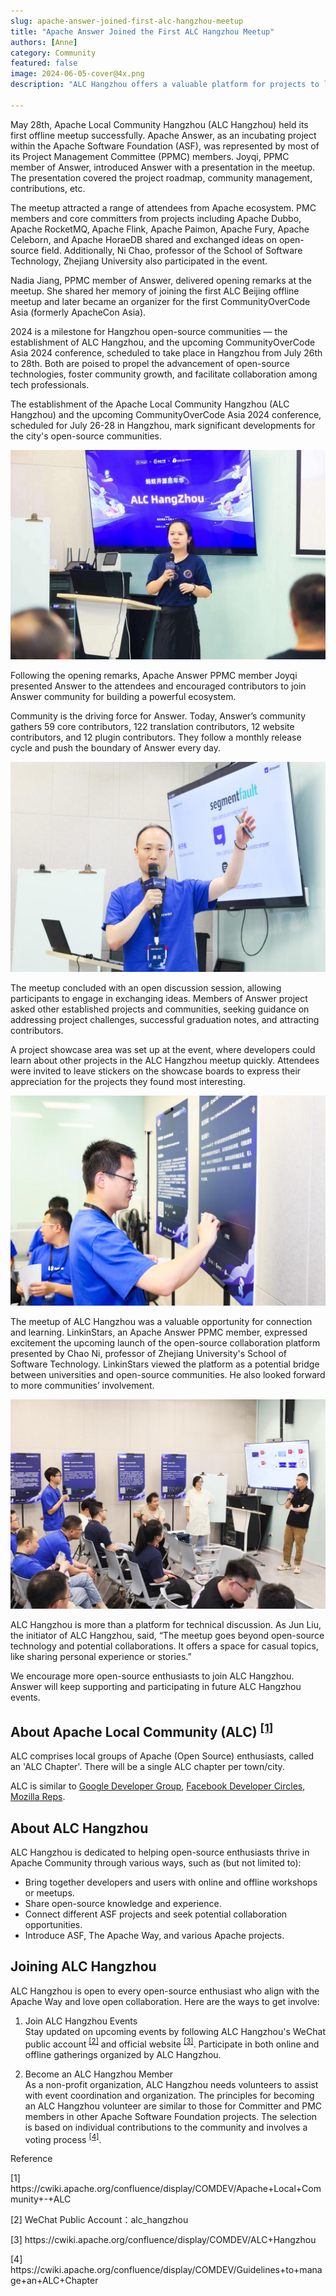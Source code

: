 ```yaml
---
slug: apache-answer-joined-first-alc-hangzhou-meetup
title: "Apache Answer Joined the First ALC Hangzhou Meetup"
authors: [Anne]
category: Community
featured: false
image: 2024-06-05-cover@4x.png
description: "ALC Hangzhou offers a valuable platform for projects to learn, share, and exchange new ideas."

---
```


May 28th, Apache Local Community Hangzhou (ALC Hangzhou) held its first offline meetup successfully.  Apache Answer, as an incubating project within the Apache Software Foundation (ASF), was represented by most of its Project Management Committee (PPMC) members. Joyqi, PPMC member of Answer, introduced Answer with a presentation in the meetup. The presentation covered the project roadmap, community management, contributions, etc.

The meetup attracted a range of attendees from Apache ecosystem. PMC members and core committers from projects including Apache Dubbo, Apache RocketMQ, Apache Flink, Apache Paimon, Apache Fury, Apache Celeborn, and Apache HoraeDB shared and exchanged ideas on open-source field. Additionally, Ni Chao, professor of the School of Software Technology, Zhejiang University also participated in the event.

Nadia Jiang, PPMC member of Answer, delivered opening remarks at the meetup. She shared her memory of joining the first ALC Beijing offline meetup and later became an organizer for the first CommunityOverCode Asia (formerly ApacheCon Asia). 

2024 is a milestone for Hangzhou open-source communities — the establishment of ALC Hangzhou, and the upcoming CommunityOverCode Asia 2024 conference, scheduled to take place in Hangzhou from July 26th to 28th. Both are poised to propel the advancement of open-source technologies, foster community growth, and facilitate collaboration among tech professionals.

The establishment of the Apache Local Community Hangzhou (ALC Hangzhou) and the upcoming CommunityOverCode Asia 2024 conference, scheduled for July 26-28 in Hangzhou, mark significant developments for the city's open-source communities. 

![Nadia was giving an opening remarks](Nadia%20Open%20Remarks.jpeg)

Following the opening remarks, Apache Answer PPMC member Joyqi presented Answer to the attendees and encouraged contributors to join Answer community for building a powerful ecosystem. 

Community is the driving force for Answer. Today, Answer’s community gathers 59 core contributors, 122 translation contributors, 12 website contributors, and 12 plugin contributors. They follow a monthly release cycle and push the boundary of Answer every day. 

![Joyqi introduced Apache Answer to more participants](Joyqi.jpeg)

The meetup concluded with an open discussion session, allowing participants to engage in exchanging ideas. Members of Answer project asked other established projects and communities, seeking guidance on addressing project challenges, successful graduation notes, and attracting contributors.

A project showcase area was set up at the event, where developers could learn about other projects in the ALC Hangzhou meetup quickly. Attendees were invited to leave stickers on the showcase boards to express their appreciation for the projects they found most interesting.

![Answer PPMC member leaves sticker on an Apache project](Fen.jpeg)

The meetup of ALC Hangzhou was a valuable opportunity for connection and learning. LinkinStars, an Apache Answer PPMC member, expressed excitement the upcoming launch of the open-source collaboration platform presented by Chao Ni, professor of Zhejiang University's School of Software Technology. LinkinStars viewed the platform as a potential bridge between universities and open-source communities. He also looked forward to more communities’ involvement.

![Open Discussion](Open%20Discussion.jpeg)

ALC Hangzhou is more than a platform for technical discussion. As Jun Liu, the initiator of ALC Hangzhou, said, “The meetup goes beyond open-source technology and potential collaborations. It offers a space for casual topics, like sharing personal experience or stories.”

We encourage more open-source enthusiasts to join ALC Hangzhou. Answer will keep supporting and participating in future ALC Hangzhou events.

## About Apache Local Community (ALC) <sup><a href="#ref1">[1]</a></sup>
ALC comprises local groups of Apache (Open Source) enthusiasts, called an 'ALC Chapter'. There will be a single ALC chapter per town/city.

ALC is similar to [Google Developer Group](https://developers.google.com/programs/community/gdg/), [Facebook Developer Circles](https://developers.facebook.com/developercircles/), [Mozilla Reps](https://reps.mozilla.org/about/).


## About ALC Hangzhou
ALC Hangzhou is dedicated to helping open-source enthusiasts thrive in Apache Community through various ways, such as (but not limited to):
* Bring together developers and users with online and offline workshops or meetups.
* Share open-source knowledge and experience.
* Connect different ASF projects and seek potential collaboration opportunities.
* Introduce ASF, The Apache Way, and various Apache projects.

## Joining ALC Hangzhou
ALC Hangzhou is open to every open-source enthusiast who align with the Apache Way and love open collaboration. Here are the ways to get involve:
1. Join ALC Hangzhou Events   
	Stay updated on upcoming events by following ALC Hangzhou's WeChat public account <sup><a href="#ref2">[2]</a></sup> and official website <sup><a href="#ref3">[3]</a></sup>. Participate in both online and offline gatherings organized by ALC Hangzhou.

2. Become an ALC Hangzhou Member   
	As a non-profit organization, ALC Hangzhou needs volunteers to assist with event coordination and organization. The principles for becoming an ALC Hangzhou volunteer are similar to those for Committer and PMC members in other Apache Software Foundation projects. The selection is based on individual contributions to the community and involves a voting process <sup><a href="#ref4">[4]</a></sup>.

Reference        

<p id="ref1">[1] https://cwiki.apache.org/confluence/display/COMDEV/Apache+Local+Community+-+ALC </p> 
<p id="ref2">[2] WeChat Public Account：alc_hangzhou </p>
<p id="ref3">[3] https://cwiki.apache.org/confluence/display/COMDEV/ALC+Hangzhou</p>
<p id="ref4">[4] https://cwiki.apache.org/confluence/display/COMDEV/Guidelines+to+manage+an+ALC+Chapter</p>
